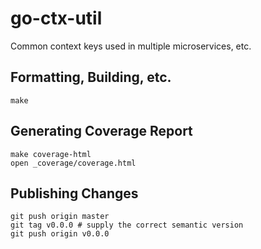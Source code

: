# go-ctx-util

Common context keys used in multiple microservices, etc.

## Formatting, Building, etc.

```
make
```

## Generating Coverage Report

```
make coverage-html
open _coverage/coverage.html
```

## Publishing Changes

```
git push origin master
git tag v0.0.0 # supply the correct semantic version
git push origin v0.0.0
```
